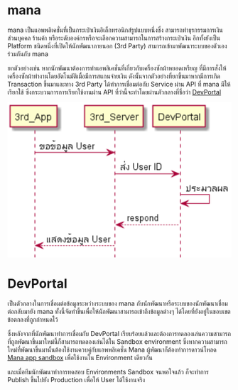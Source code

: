 # mana  
mana เป็นแอพพลิเคชั่นที่เป็นกระเป๋าเงินอิเล็กทรอนิกส์รูปแบบหนึ่งซึ่ง สามารถทำธุรกรรมการเงินส่วนบุคคล ร้านค้า หรือระดับองค์กรหรือจะเลือกความสามารถในการสร้างกระเป๋าเงิน อีกทั้งยังเป็น Platform ชนิดหนึ่งที่เปิดให้นักพัฒนาภายนอก (3rd Party) สามารถเข้ามาพัฒนาระบบของตัวเองร่วมกันกับ mana

ยกตัวอย่างเช่น หากนักพัฒนาต้องการทำแอพลิเคชั่นที่เกี่ยวกับเครื่องซักผ้าหยอดเหรียญ ที่มีการสั่งให้เครื่องซักผ้าทำงานโดยอัตโนมัติเมื่อมีการสแกนจ่ายเงิน ดังนั้นจากตัวอย่างที่ยกขึ้นมาหากมีการเกิด Transaction ขึ้นมาและทาง 3rd Party ได้ทำการเชื่อมต่อกับ Service ผ่าน API ที่ mana มีให้เรียกใช้ ซึ่งกระบวนการการเรียกใช้งานผ่าน API ที่ว่านี้จะทำโดยผ่านตัวกลางที่ชื่อว่า [DevPortal](https://mana-sand-portal.developer.azure-api.net) 

![a](../img/Introduction/devportalplant.PNG)

# DevPortal
เป็นตัวกลางในการเชื่อมต่อข้อมูลระหว่างระบบของ mana กับนักพัฒนาหรือระบบของนักพัฒนาเชื่อมต่อกลับมายัง mana ทั้งนี้จัดทำขึ้นเพื่อให้นักพัฒนาสามารถเข้าถึงข้อมูลต่างๆ ได้โดยที่ยังอยู่ในขอบเขตข้อตกลงที่ถูกกำหนดไว้ 


ซึ่งหลังจากที่นักพัฒนาทำการเชื่อมกับ DevPortal เรียบร้อยแล้วและต้องการทดลองเล่นความสามารถที่ถูกพัฒนาขึ้นมาใหม่นี้ก็สามารถทดลองเล่นได้ใน Sandbox environment ซึ่งหากความสามารถใหม่ที่พัฒนาขึ้นมานั้นต้องใช้งานควบคู่กับแอพพลิเคชั่น Mana ผู้พัฒนาก็ต้องทำการดาวน์โหลด [Mana app sandbox](../Quickstarts/test_in_sandbox.md) เพื่อใช้งานใน Environment เดียวกัน

และเมื่อทีมนักพัฒนาทำการทดสอบ Environments Sandbox จนพอใจแล้ว ก็จะทำการ Publish ขึ้นไปยัง Production เพื่อให้ User ได้ใช้งานจริง

